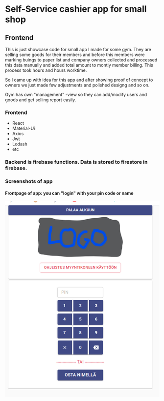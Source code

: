 
# Self-Service cashier app for small shop

## Frontend

This is just showcase code for small app I made for some gym. They are selling some goods for their members and before this members were marking buings to paper list and company owners collected and processed this data manually and added total amount to montly member billing. This process took hours and hours worktime. 

So I came up with idea for this app and after showing proof of concept to owners we just made few adjustments and polished designg and so on.

Gym has own "management" -view so they can add/modify users and goods and get selling report easily.

### Frontend
- React
- Material-Ui
- Axios
- Jwt
- Lodash
- etc

### Backend is firebase functions. Data is stored to firestore in firebase.

### Screenshots of app

#### Frontpage of app: you can "login" with your pin code or name
![Myyntikone frontpage](screenshots/myyntikone_frontpage.png)